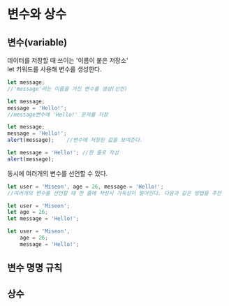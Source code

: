 # 변수와 상수

## 변수\(variable\)

데이터를 저장할 때 쓰이는 '이름이 붙은 저장소'  
let 키워드를 사용해 변수를 생성한다.

```javascript
let message;
//'message'라는 이름을 가진 변수를 생성(선언)

let message;
message = 'Hello!';
//message변수에 'Hello!' 문자를 저장

let message;
message = 'Hello!';
alert(message);    //변수에 저장된 값을 보여준다.

let message = 'Hello!'; //한 줄로 작성
alert(message);
```

동시에 여러개의 변수를 선언할 수 있다.

```javascript
let user = 'Miseon', age = 26, message = 'Hello!';
//여러개의 변수를 선언할 때 한 줄에 작성시 가독성이 떨어진다. 다음과 같은 방법을 추천

let user = 'Miseon';
let age = 26;
let message = 'Hello!';

let user = 'Miseon',
    age = 26;
    message = 'Hello!';
```

## 변수 명명 규칙



## 상수



